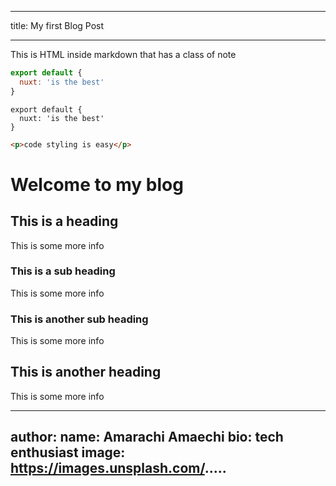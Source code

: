 
---
title: My first Blog Post
<!-- description: Learning how to use @nuxt/content to create a blog
img: first-blog-post.jpgnote

alt: my first blog postiiidne -->




---


<!-- <author :author="author"></author> -->

<div class="p-4 mb-4 text-white bg-blue-500">
  This is HTML inside markdown that has a class of note
</div>

```js
export default {
  nuxt: 'is the best'
}
```

```js[my-first-blog.md]
export default {
  nuxt: 'is the best'
}
```


```html
<p>code styling is easy</p>
```

<info-box>
  <template #info-box>
    This is a vue component inside markdown using slots
  </template>

</info-box>

# Welcome to my blog

## This is a heading

This is some more info

### This is a sub heading

This is some more info

### This is another sub heading

This is some more info

## This is another heading

This is some more info


---
author:
  name: Amarachi Amaechi
  bio: tech enthusiast
  image: https://images.unsplash.com/.....
---

